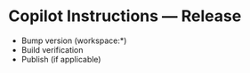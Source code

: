 # Copilot Instructions — Release

- Bump version (workspace:*)
- Build verification
- Publish (if applicable)
